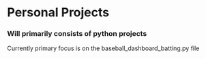 # Personal Projects

### Will primarily consists of python projects

Currently primary focus is on the baseball_dashboard_batting.py file
